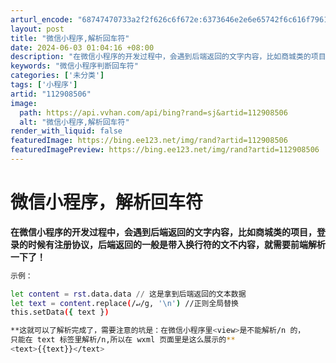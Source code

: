 ```yaml
---
arturl_encode: "68747470733a2f2f626c6f672e:6373646e2e6e65742f6c616f79616f7368696c616f79616f2f:61727469636c652f64657461696c732f313132393038353036"
layout: post
title: "微信小程序,解析回车符"
date: 2024-06-03 01:04:16 +08:00
description: "在微信小程序的开发过程中，会遇到后端返回的文字内容，比如商城类的项目，登录的时候有注册协议，后端返回"
keywords: "微信小程序判断回车符"
categories: ['未分类']
tags: ['小程序']
artid: "112908506"
image:
  path: https://api.vvhan.com/api/bing?rand=sj&artid=112908506
  alt: "微信小程序,解析回车符"
render_with_liquid: false
featuredImage: https://bing.ee123.net/img/rand?artid=112908506
featuredImagePreview: https://bing.ee123.net/img/rand?artid=112908506
---
```


# 微信小程序，解析回车符

****在微信小程序的开发过程中，会遇到后端返回的文字内容，比如商城类的项目，登录的时候有注册协议，后端返回的一般是带入换行符的文不内容，就需要前端解析一下了！****

```bash
示例：

let content = rst.data.data // 这是拿到后端返回的文本数据
let text = content.replace(/↵/g, '\n') //正则全局替换
this.setData({ text })

**这就可以了解析完成了，需要注意的坑是：在微信小程序里<view>是不能解析/n 的，
只能在 text 标签里解析/n,所以在 wxml 页面里是这么展示的**
<text>{{text}}</text>


```